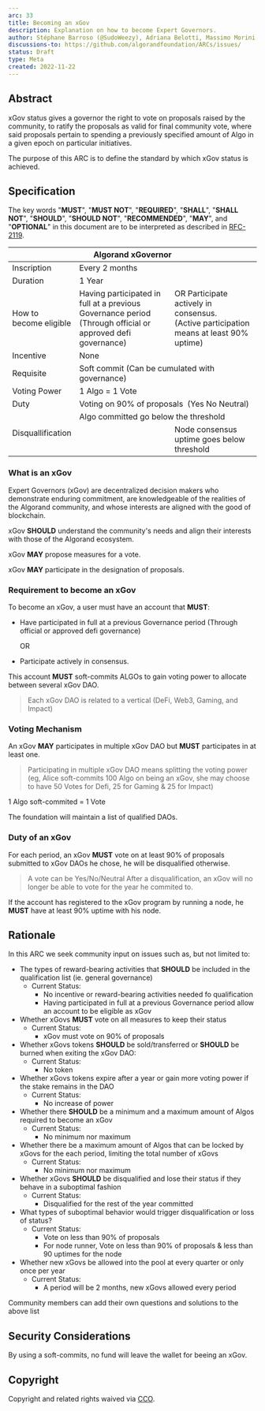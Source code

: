 ```yaml
---
arc: 33
title: Becoming an xGov
description: Explanation on how to become Expert Governors.
author: Stéphane Barroso (@SudoWeezy), Adriana Belotti, Massimo Morini, Michel Treccani, John Woods, Shai Halevi
discussions-to: https://github.com/algorandfoundation/ARCs/issues/
status: Draft
type: Meta
created: 2022-11-22
---
```

 
## Abstract
xGov status gives a governor the right to vote on proposals raised by the community, to ratify the proposals as valid for final community vote, where said proposals pertain to spending a previously specified amount of Algo in a given epoch on particular initiatives.
 
The purpose of this ARC is to define the standard by which xGov status is achieved.
 
## Specification
The key words "**MUST**", "**MUST NOT**", "**REQUIRED**", "**SHALL**", "**SHALL NOT**", "**SHOULD**", "**SHOULD NOT**", "**RECOMMENDED**", "**MAY**", and "**OPTIONAL**" in this document are to be interpreted as described in <a href="https://www.ietf.org/rfc/rfc2119.txt">RFC-2119</a>.
 
<table>
<thead>
  <tr>
    <th colspan="3">Algorand xGovernor</th>
  </tr>
</thead>
<tbody>
  <tr>
    <td>Inscription</td>
    <td colspan="2">Every 2 months</td>
  </tr>
  <tr>
    <td>Duration</td>
    <td colspan="2">1 Year</td>
  </tr>
  <tr>
    <td>How to <br>become eligible</td>
    <td>Having participated in full at a previous Governance period<br>(Through official or approved defi governance)</td>
    <td>OR Participate actively in consensus.<br>(Active participation means at least 90% uptime)<br></td>
  </tr>
  <tr>
    <td>Incentive</td>
    <td colspan="2">None</td>
  </tr>
  <tr>
    <td>Requisite</td>
    <td colspan="2">Soft commit (Can be cumulated with governance)</td>
  </tr>
  <tr>
    <td>Voting Power</td>
    <td colspan="2">1 Algo = 1 Vote</td>
  </tr>
  <tr>
    <td>Duty</td>
    <td colspan="2">Voting on 90% of proposals&nbsp;&nbsp;(Yes No Neutral)</td>
  </tr>
  <tr>
    <td rowspan="2">Disquallification</td>
    <td colspan="2">Algo committed go below the threshold</td>
  </tr>
  <tr>
    <td></td>
    <td>Node consensus uptime goes below threshold</td>
  </tr>
</tbody>
</table>

### What is an xGov

Expert Governors (xGov) are decentralized decision makers who demonstrate enduring commitment, are knowledgeable of the realities of the Algorand community, and whose interests are aligned with the good of blockchain.
 
xGov **SHOULD** understand the community's needs and align their interests with those of the Algorand ecosystem.

xGov **MAY** propose measures for a vote.

xGov **MAY** participate in the designation of proposals.

### Requirement to become an xGov
To become an xGov, a user must have an account that **MUST**:
- Have participated in full at a previous Governance period (Through official or approved defi governance)
  
	OR

- Participate actively in consensus.

This account **MUST** soft-commits ALGOs to gain voting power to allocate between several xGov DAO.
> Each xGov DAO is related to a vertical (DeFi, Web3, Gaming, and Impact)

### Voting Mechanism
An xGov **MAY** participates in multiple xGov DAO but **MUST** participates in at least one.
> Participating in multiple xGov DAO means splitting the voting power (eg, Alice soft-commits 100 Algo on being an xGov, she may choose to have 50 Votes for Defi, 25 for Gaming & 25 for Impact)

1 Algo soft-commited = 1 Vote

The foundation will maintain a list of qualified DAOs.

### Duty of an xGov
For each period, an xGov **MUST** vote on at least 90% of proposals submitted to xGov DAOs he chose, he will be disqualified otherwise.
> A vote can be Yes/No/Neutral 
> After a disqualification, an xGov will no longer be able to vote for the year he commited to. 

If the account has registered to the xGov program by running a node, he **MUST** have at least 90% uptime with his node.

## Rationale
In this ARC we seek community input on issues such as, but not limited to:
- The types of reward-bearing activities that **SHOULD** be included in the qualification list (ie. general governance)
  - Current Status:
    - No incentive or reward-bearing activities needed fo qualification
    - Having participated in full at a previous Governance period allow an account to be eligible as xGov
- Whether xGovs **MUST** vote on all measures to keep their status
  - Current Status:
    - xGov must vote on 90% of proposals
- Whether xGovs tokens **SHOULD** be sold/transferred or **SHOULD** be burned when exiting the xGov DAO:
  - Current Status:
    - No token
- Whether xGovs tokens expire after a year or gain more voting power if the stake remains in the DAO
  - Current Status:
    - No increase of power
- Whether there **SHOULD** be a minimum and a maximum amount of Algos required to become an xGov
  - Current Status:
    - No minimum nor maximum
- Whether there be a maximum amount of Algos that can be locked by xGovs for the each period, limiting the total number of xGovs
  - Current Status:
    - No minimum nor maximum
- Whether xGovs **SHOULD** be disqualified and lose their status if they behave in a suboptimal fashion
  - Current Status:
    - Disqualified for the rest of the year committed
- What types of suboptimal behavior would trigger disqualification or loss of status?
  - Current Status:
    - Vote on less than 90% of proposals
    - For node runner, Vote on less than 90% of proposals & less than 90 uptimes for the node
- Whether new xGovs be allowed into the pool at every quarter or only once per year
  - Current Status:
    - A period will be 2 months, new xGovs allowed every period
  
Community members can add their own questions and solutions to the above list
 
## Security Considerations
By using a soft-commits, no fund will leave the wallet for beeing an xGov.
 
## Copyright
Copyright and related rights waived via <a href="https://creativecommons.org/publicdomain/zero/1.0/">CCO</a>.